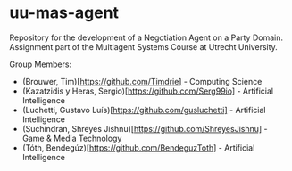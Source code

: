 # uu-mas-agent
Repository for the development of a Negotiation Agent on a Party Domain.
Assignment part of the Multiagent Systems Course at Utrecht University.

Group Members:
- (Brouwer, Tim)[https://github.com/Timdrie] - Computing Science
- (Kazatzidis y Heras, Sergio)[https://github.com/Serg99io] - Artificial Intelligence
- (Luchetti, Gustavo Luís)[https://github.com/gusluchetti] - Artificial Intelligence
- (Suchindran, Shreyes Jishnu)[https://github.com/ShreyesJishnu] - Game & Media Technology
- (Tóth, Bendegúz)[https://github.com/BendeguzToth] - Artificial Intelligence
